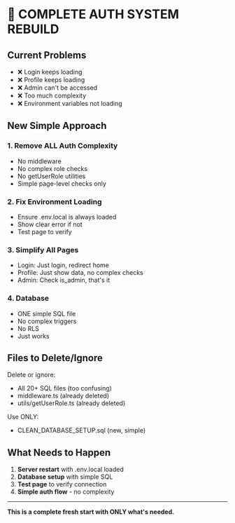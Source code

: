 # 🔄 COMPLETE AUTH SYSTEM REBUILD

## Current Problems
- ❌ Login keeps loading
- ❌ Profile keeps loading
- ❌ Admin can't be accessed
- ❌ Too much complexity
- ❌ Environment variables not loading

## New Simple Approach

### 1. Remove ALL Auth Complexity
- No middleware
- No complex role checks
- No getUserRole utilities
- Simple page-level checks only

### 2. Fix Environment Loading
- Ensure .env.local is always loaded
- Show clear error if not
- Test page to verify

### 3. Simplify All Pages
- Login: Just login, redirect home
- Profile: Just show data, no complex checks
- Admin: Check is_admin, that's it

### 4. Database
- ONE simple SQL file
- No complex triggers
- No RLS
- Just works

## Files to Delete/Ignore

Delete or ignore:
- All 20+ SQL files (too confusing)
- middleware.ts (already deleted)
- utils/getUserRole.ts (already deleted)

Use ONLY:
- CLEAN_DATABASE_SETUP.sql (new, simple)

## What Needs to Happen

1. **Server restart** with .env.local loaded
2. **Database setup** with simple SQL
3. **Test page** to verify connection
4. **Simple auth flow** - no complexity

---

**This is a complete fresh start with ONLY what's needed.**

